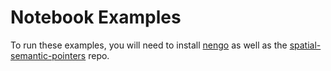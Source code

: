 # Notebook Examples

To run these examples, you will need to install [nengo](https://github.com/nengo/nengo) as well as the [spatial-semantic-pointers](https://github.com/bjkomer/spatial-semantic-pointers) repo.
